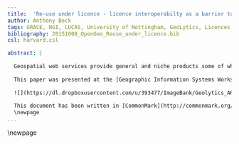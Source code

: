 ```yaml
---
title:  'Re-use under licence - licence interoperabilty as a barrier to re-use'
author: Anthony Beck
tags: GRACE, NGI, LUCAS, University of Nottingham, GeoLytics, Licences, Calculus, Ontology, Reasoning
bibliography: 20151008_OpenGeo_Reuse_under_licence.bib
csl: harvard.csl

abstract: |
  
  Geospatial web services provide general and niche products some of which are based on multiple data sources each data source used under licence. End-users may further chain these services to produce a myriad of other derived data products and services. The background licencing issues can become very complex. Incompatibilities between different licences means that some data products should not be integrated. Hence, licence heterogeneity is a barrier to data integration and interoperability in the way that semantic, syntactic and schematic heterogeneities are also barriers. This presentation will provide an overview of these issues, to describe a potential semantic licence framework, and through discussion better understand where the OGC might be able to help with licence, or legal, interoperability.
  
  This paper was presented at the [Geographic Information Systems Workshop](http://www.nottingham.ac.uk/grace/events/eventsarticles/open-geo-info-workshop.aspx) – 8th October 2015 - at the Nottingham Geospatial Building, Nottingham.
  
  ![](https://dl.dropboxusercontent.com/u/393477/ImageBank/Geolytics_ARB_Banner.png)
  
  This document has been written in [CommonMark](http://commonmark.org/): an unambiguous implementation of Markdown for scholarly writing.
  \newpage
...
```


\newpage


